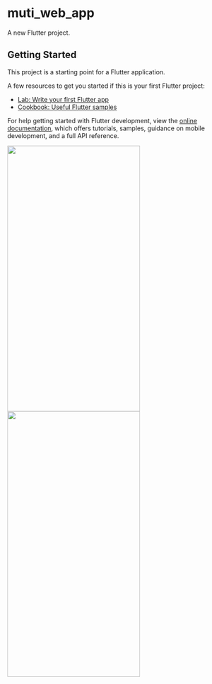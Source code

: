 # muti_web_app

A new Flutter project.

## Getting Started

This project is a starting point for a Flutter application.

A few resources to get you started if this is your first Flutter project:

- [Lab: Write your first Flutter app](https://docs.flutter.dev/get-started/codelab)
- [Cookbook: Useful Flutter samples](https://docs.flutter.dev/cookbook)

For help getting started with Flutter development, view the
[online documentation](https://docs.flutter.dev/), which offers tutorials,
samples, guidance on mobile development, and a full API reference.






<img src="https://github.com/userdixit/muti_web_app/assets/120080979/ed6ee9a2-eeaf-43cd-9425-59d6a8c28b59" width="300" height="600">

<img src="https://github.com/userdixit/muti_web_app/assets/120080979/957abeb2-49c5-437e-b09f-cf3eb53c5dba" width="300" height="600">
